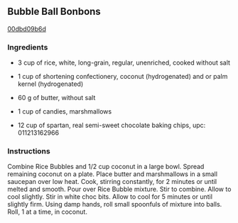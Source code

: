 ## Bubble Ball Bonbons

[00dbd09b6d](http://www.food.com/recipe/bubble-ball-bonbons-311695)

### Ingredients

 - 3 cup of rice, white, long-grain, regular, unenriched, cooked without salt

 - 1 cup of shortening confectionery, coconut (hydrogenated) and or palm kernel (hydrogenated)

 - 60 g of butter, without salt

 - 1 cup of candies, marshmallows

 - 12 cup of spartan, real semi-sweet chocolate baking chips, upc: 011213162966

### Instructions

Combine Rice Bubbles and 1/2 cup coconut in a large bowl. Spread remaining coconut on a plate. Place butter and marshmallows in a small saucepan over low heat. Cook, stirring constantly, for 2 minutes or until melted and smooth. Pour over Rice Bubble mixture. Stir to combine. Allow to cool slightly. Stir in white choc bits. Allow to cool for 5 minutes or until slightly firm. Using damp hands, roll small spoonfuls of mixture into balls. Roll, 1 at a time, in coconut.